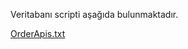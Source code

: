 Veritabanı scripti aşağıda bulunmaktadır.

[OrderApis.txt](https://github.com/sayanhasan/OrderAPI/files/10495005/OrderApis.txt)
